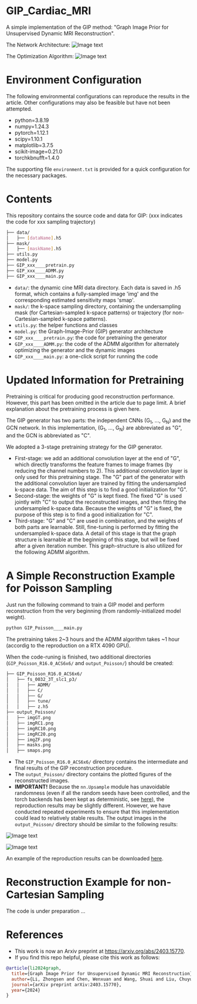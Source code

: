 # GIP_Cardiac_MRI
A simple implementation of the GIP method: "Graph Image Prior for Unsupervised Dynamic MRI Reconstruction".

The Network Architecture:
![Image text](illustration/Network_Architecture.png)

The Optimization Algorithm:
![Image text](illustration/Optimization_Algorithm.png)

# Environment Configuration
The following environmental configurations can reproduce the results in the article. Other configurations may also be feasible but have not been attempted.

* python=3.8.19
* numpy=1.24.3
* pytorch=1.12.1
* scipy=1.10.1
* matplotlib=3.7.5
* scikit-image=0.21.0
* torchkbnufft=1.4.0
  
The supporting file `environment.txt` is provided for a quick configuration for the necessary packages.

# Contents

This repository contains the source code and data for GIP: (xxx indicates the code for xxx sampling trajectory)

```bash
├── data/
│   ├── [dataName].h5
├── mask/
│   ├── [maskName].h5
├── utils.py
├── model.py
├── GIP_xxx____pretrain.py
├── GIP_xxx____ADMM.py
├── GIP_xxx____main.py
```
* `data/`: the dynamic cine MRI data directory. Each data is saved in .h5 format, which contains a fully-sampled image 'img' and the corresponding estimated sensitivity maps 'smap'.
* `mask/`: the k-space sampling directory, containing the undersampling mask (for Cartesian-sampled k-space patterns) or trajectory (for non-Cartesian-sampled k-space patterns).
* `utils.py`: the helper functions and classes
* `model.py`: the Graph-Image-Prior (GIP) generator architecture
* `GIP_xxx____pretrain.py`: the code for pretraining the generator
* `GIP_xxx____ADMM.py`: the code of the ADMM algorithm for alternately optimizing the generator and the dynamic images
* `GIP_xxx____main.py`: a one-click script for running the code

# Updated Information for Pretraining

Pretraining is critical for producing good reconstruction performance. However, this part has been omitted in the article due to page limit. A brief explanation about the pretraining process is given here.

The GIP generator has two parts: the independent CNNs (G<sub>1</sub>, ..., G<sub>N</sub>) and the GCN network. In this implementation, (G<sub>1</sub>, ..., G<sub>N</sub>) are abbreviated as "G", and the GCN is abbreviated as "C".

We adopted a 3-stage pretraining strategy for the GIP generator.

* First-stage: we add an additional convolution layer at the end of "G", which directly transforms the feature frames to image frames (by reducing the channel numbers to 2). This additional convolution layer is only used for this pretraining stage. The "G" part of the generator with the additional convolution layer are trained by fitting the undersampled k-space data. The aim of this step is to find a good initialization for "G".
* Second-stage: the weights of "G" is kept fixed. The fixed "G" is used jointly with "C" to output the reconstructed images, and then fitting the undersampled k-space data. Because the weights of "G" is fixed, the purpose of this step is to find a good initialization for "C".
* Third-stage: "G" and "C" are used in combination, and the weights of both parts are learnable. Still, fine-tuning is performed by fitting the undersampled k-space data. A detail of this stage is that the graph structure is learnable at the beginning of this stage, but will be fixed after a given iteration number. This graph-structure is also utilized for the following ADMM algorithm.

# A Simple Reconstruction Example for Poisson Sampling
Just run the following command to train a GIP model and perform reconstruction from the very beginning (from randomly-initialized model weight).

```bash
python GIP_Poisson____main.py
```

The pretraining takes 2~3 hours and the ADMM algorithm takes ~1 hour (accordig to the reproduction on a RTX 4090 GPU).

When the code-runing is finished, two additional directories (`GIP_Poisson_R16.0_ACS6x6/` and `output_Poisson/`) should be created:

```bash
├── GIP_Poisson_R16.0_ACS6x6/
│   ├── fs_0032_3T_slc1_p3/
│   │   ├── ADMM/
│   │   ├── C/
│   │   ├── G/
│   │   ├── tune/
│   │   ├── z.h5
├── output_Poisson/
│   ├── imgGT.png
│   ├── imgRC1.png
│   ├── imgRC10.png
│   ├── imgRC20.png
│   ├── imgZF.png
│   ├── masks.png
│   ├── smaps.png
```
* The `GIP_Poisson_R16.0_ACS6x6/` directory contains the intermediate and final results of the GIP reconstruction procedure.
* The `output_Poisson/` directory contains the plotted figures of the reconstructed images.
* __IMPORTANT!__   Because the `nn.Upsample` module has unavoidable randomness (even if all the random seeds have been controlled, and the torch backends has been kept as deterministic, see [here](https://discuss.pytorch.org/t/non-deterministic-behavior-of-pytorch-upsample-interpolate/42842/6)), the reproduction results may be slightly different. However, we have conducted repeated experiments to ensure that this implementation could lead to relatively stable results. The output images in the `output_Poisson/` directory should be similar to the following results:

![Image text](illustration/smap_and_mask.png)

![Image text](illustration/recon_images.png)

An example of the reproduction results can be downloaded [here](https://drive.google.com/drive/folders/1auUZusxgkh0ERYF9O0yTh3aR4Wa8rSp1?usp=sharing).

# Reconstruction Example for non-Cartesian Sampling

The code is under preparation ...

# References
* This work is now an Arxiv preprint at https://arxiv.org/abs/2403.15770.
* If you find this repo helpful, please cite this work as follows:
```bibtex
@article{li2024graph,
  title={Graph Image Prior for Unsupervised Dynamic MRI Reconstruction},
  author={Li, Zhongsen and Chen, Wenxuan and Wang, Shuai and Liu, Chuyu and Li, Rui},
  journal={arXiv preprint arXiv:2403.15770},
  year={2024}
}
```
